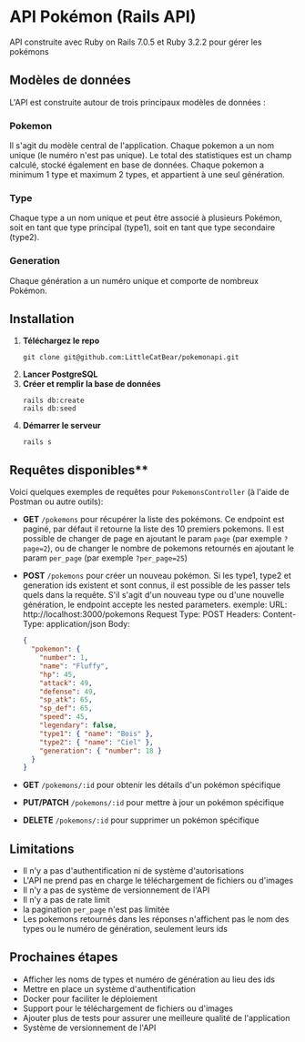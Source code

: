 # API Pokémon (Rails API)

API construite avec Ruby on Rails 7.0.5 et Ruby 3.2.2 pour gérer les pokémons

## Modèles de données

L'API est construite autour de trois principaux modèles de données :

### Pokemon

Il s'agit du modèle central de l'application. Chaque pokemon a un nom unique (le numéro n'est pas unique). Le total des statistiques est un champ calculé, stocké également en base de données. Chaque pokemon a minimum 1 type et maximum 2 types, et appartient à une seul génération.

### Type

Chaque type a un nom unique et peut être associé à plusieurs Pokémon, soit en tant que type principal (type1), soit en tant que type secondaire (type2).

### Generation

Chaque génération a un numéro unique et comporte de nombreux Pokémon.

## Installation

1. **Téléchargez le repo**
   ```
   git clone git@github.com:LittleCatBear/pokemonapi.git
   ```
2. **Lancer PostgreSQL**
3. **Créer et remplir la base de données**
   ```
   rails db:create
   rails db:seed
   ```
4. **Démarrer le serveur**
   ```
   rails s
   ```

## Requêtes disponibles\*\*

Voici quelques exemples de requêtes pour `PokemonsController` (à l'aide de Postman ou autre outils):

- **GET** `/pokemons` pour récupérer la liste des pokémons. Ce endpoint est paginé, par défaut il retourne la liste des 10 premiers pokemons. Il est possible de changer de page en ajoutant le param `page` (par exemple `?page=2`), ou de changer le nombre de pokemons retournés en ajoutant le param `per_page` (par exemple `?per_page=25`)
- **POST** `/pokemons` pour créer un nouveau pokémon. Si les type1, type2 et generation ids existent et sont connus, il est possible de les passer tels quels dans la requête. S'il s'agit d'un nouveau type ou d'une nouvelle génération, le endpoint accepte les nested parameters.
  exemple:
  URL: http://localhost:3000/pokemons
  Request Type: POST
  Headers: Content-Type: application/json
  Body:

  ```json
  {
    "pokemon": {
      "number": 1,
      "name": "Fluffy",
      "hp": 45,
      "attack": 49,
      "defense": 49,
      "sp_atk": 65,
      "sp_def": 65,
      "speed": 45,
      "legendary": false,
      "type1": { "name": "Bois" },
      "type2": { "name": "Ciel" },
      "generation": { "number": 18 }
    }
  }
  ```

- **GET** `/pokemons/:id` pour obtenir les détails d'un pokémon spécifique
- **PUT/PATCH** `/pokemons/:id` pour mettre à jour un pokémon spécifique
- **DELETE** `/pokemons/:id` pour supprimer un pokémon spécifique

## Limitations

- Il n'y a pas d'authentification ni de système d'autorisations
- L'API ne prend pas en charge le téléchargement de fichiers ou d'images
- Il n'y a pas de système de versionnement de l'API
- Il n'y a pas de rate limit
- la pagination `per_page` n'est pas limitée
- Les pokemons retournés dans les réponses n'affichent pas le nom des types ou le numéro de génération, seulement leurs ids

## Prochaines étapes

- Afficher les noms de types et numéro de génération au lieu des ids
- Mettre en place un système d'authentification
- Docker pour faciliter le déploiement
- Support pour le téléchargement de fichiers ou d'images
- Ajouter plus de tests pour assurer une meilleure qualité de l'application
- Système de versionnement de l'API
